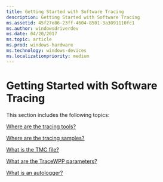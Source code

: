 ```yaml
---
title: Getting Started with Software Tracing
description: Getting Started with Software Tracing
ms.assetid: 45f27e86-23ff-4604-8501-3a3091110fc1
ms.author: windowsdriverdev
ms.date: 04/20/2017
ms.topic: article
ms.prod: windows-hardware
ms.technology: windows-devices
ms.localizationpriority: medium
---
```


# Getting Started with Software Tracing


This section includes the following topics:

[Where are the tracing tools?](where-are-the-tracing-tools-.md)

[Where are the tracing samples?](where-are-the-tracing-samples-.md)

[What is the TMC file?](what-is-the-tmc-file-.md)

[What are the TraceWPP parameters?](what-are-the-tracewpp-parameters-.md)

[What is an autologger?](what-is-an-autologger-.md)

 

 





